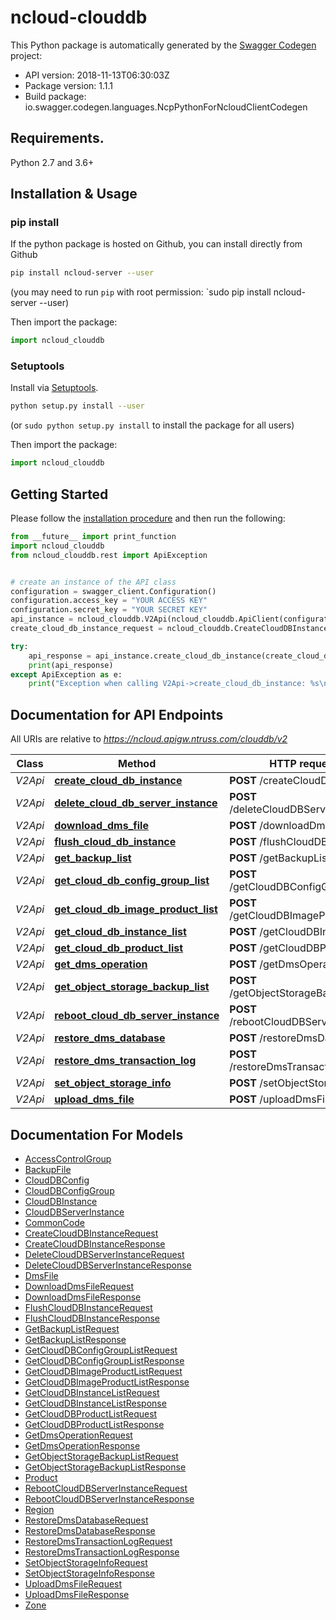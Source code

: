 # ncloud-clouddb

This Python package is automatically generated by the [Swagger Codegen](https://github.com/swagger-api/swagger-codegen) project:

- API version: 2018-11-13T06:30:03Z
- Package version: 1.1.1
- Build package: io.swagger.codegen.languages.NcpPythonForNcloudClientCodegen

## Requirements.

Python 2.7 and 3.6+

## Installation & Usage
### pip install

If the python package is hosted on Github, you can install directly from Github

```sh
pip install ncloud-server --user
```
(you may need to run `pip` with root permission: `sudo pip install ncloud-server --user)

Then import the package:
```python
import ncloud_clouddb 
```

### Setuptools

Install via [Setuptools](http://pypi.python.org/pypi/setuptools).

```sh
python setup.py install --user
```
(or `sudo python setup.py install` to install the package for all users)

Then import the package:
```python
import ncloud_clouddb
```

## Getting Started

Please follow the [installation procedure](#installation--usage) and then run the following:

```python
from __future__ import print_function
import ncloud_clouddb
from ncloud_clouddb.rest import ApiException


# create an instance of the API class
configuration = swagger_client.Configuration()
configuration.access_key = "YOUR ACCESS KEY"
configuration.secret_key = "YOUR SECRET KEY"
api_instance = ncloud_clouddb.V2Api(ncloud_clouddb.ApiClient(configuration))
create_cloud_db_instance_request = ncloud_clouddb.CreateCloudDBInstanceRequest() # CreateCloudDBInstanceRequest | createCloudDBInstanceRequest

try:
    api_response = api_instance.create_cloud_db_instance(create_cloud_db_instance_request)
    print(api_response)
except ApiException as e:
    print("Exception when calling V2Api->create_cloud_db_instance: %s\n" % e)

```

## Documentation for API Endpoints

All URIs are relative to *https://ncloud.apigw.ntruss.com/clouddb/v2*

Class | Method | HTTP request | Description
------------ | ------------- | ------------- | -------------
*V2Api* | [**create_cloud_db_instance**](docs/V2Api.md#create_cloud_db_instance) | **POST** /createCloudDBInstance | 
*V2Api* | [**delete_cloud_db_server_instance**](docs/V2Api.md#delete_cloud_db_server_instance) | **POST** /deleteCloudDBServerInstance | 
*V2Api* | [**download_dms_file**](docs/V2Api.md#download_dms_file) | **POST** /downloadDmsFile | 
*V2Api* | [**flush_cloud_db_instance**](docs/V2Api.md#flush_cloud_db_instance) | **POST** /flushCloudDBInstance | 
*V2Api* | [**get_backup_list**](docs/V2Api.md#get_backup_list) | **POST** /getBackupList | 
*V2Api* | [**get_cloud_db_config_group_list**](docs/V2Api.md#get_cloud_db_config_group_list) | **POST** /getCloudDBConfigGroupList | 
*V2Api* | [**get_cloud_db_image_product_list**](docs/V2Api.md#get_cloud_db_image_product_list) | **POST** /getCloudDBImageProductList | 
*V2Api* | [**get_cloud_db_instance_list**](docs/V2Api.md#get_cloud_db_instance_list) | **POST** /getCloudDBInstanceList | 
*V2Api* | [**get_cloud_db_product_list**](docs/V2Api.md#get_cloud_db_product_list) | **POST** /getCloudDBProductList | 
*V2Api* | [**get_dms_operation**](docs/V2Api.md#get_dms_operation) | **POST** /getDmsOperation | 
*V2Api* | [**get_object_storage_backup_list**](docs/V2Api.md#get_object_storage_backup_list) | **POST** /getObjectStorageBackupList | 
*V2Api* | [**reboot_cloud_db_server_instance**](docs/V2Api.md#reboot_cloud_db_server_instance) | **POST** /rebootCloudDBServerInstance | 
*V2Api* | [**restore_dms_database**](docs/V2Api.md#restore_dms_database) | **POST** /restoreDmsDatabase | 
*V2Api* | [**restore_dms_transaction_log**](docs/V2Api.md#restore_dms_transaction_log) | **POST** /restoreDmsTransactionLog | 
*V2Api* | [**set_object_storage_info**](docs/V2Api.md#set_object_storage_info) | **POST** /setObjectStorageInfo | 
*V2Api* | [**upload_dms_file**](docs/V2Api.md#upload_dms_file) | **POST** /uploadDmsFile | 


## Documentation For Models

 - [AccessControlGroup](docs/AccessControlGroup.md)
 - [BackupFile](docs/BackupFile.md)
 - [CloudDBConfig](docs/CloudDBConfig.md)
 - [CloudDBConfigGroup](docs/CloudDBConfigGroup.md)
 - [CloudDBInstance](docs/CloudDBInstance.md)
 - [CloudDBServerInstance](docs/CloudDBServerInstance.md)
 - [CommonCode](docs/CommonCode.md)
 - [CreateCloudDBInstanceRequest](docs/CreateCloudDBInstanceRequest.md)
 - [CreateCloudDBInstanceResponse](docs/CreateCloudDBInstanceResponse.md)
 - [DeleteCloudDBServerInstanceRequest](docs/DeleteCloudDBServerInstanceRequest.md)
 - [DeleteCloudDBServerInstanceResponse](docs/DeleteCloudDBServerInstanceResponse.md)
 - [DmsFile](docs/DmsFile.md)
 - [DownloadDmsFileRequest](docs/DownloadDmsFileRequest.md)
 - [DownloadDmsFileResponse](docs/DownloadDmsFileResponse.md)
 - [FlushCloudDBInstanceRequest](docs/FlushCloudDBInstanceRequest.md)
 - [FlushCloudDBInstanceResponse](docs/FlushCloudDBInstanceResponse.md)
 - [GetBackupListRequest](docs/GetBackupListRequest.md)
 - [GetBackupListResponse](docs/GetBackupListResponse.md)
 - [GetCloudDBConfigGroupListRequest](docs/GetCloudDBConfigGroupListRequest.md)
 - [GetCloudDBConfigGroupListResponse](docs/GetCloudDBConfigGroupListResponse.md)
 - [GetCloudDBImageProductListRequest](docs/GetCloudDBImageProductListRequest.md)
 - [GetCloudDBImageProductListResponse](docs/GetCloudDBImageProductListResponse.md)
 - [GetCloudDBInstanceListRequest](docs/GetCloudDBInstanceListRequest.md)
 - [GetCloudDBInstanceListResponse](docs/GetCloudDBInstanceListResponse.md)
 - [GetCloudDBProductListRequest](docs/GetCloudDBProductListRequest.md)
 - [GetCloudDBProductListResponse](docs/GetCloudDBProductListResponse.md)
 - [GetDmsOperationRequest](docs/GetDmsOperationRequest.md)
 - [GetDmsOperationResponse](docs/GetDmsOperationResponse.md)
 - [GetObjectStorageBackupListRequest](docs/GetObjectStorageBackupListRequest.md)
 - [GetObjectStorageBackupListResponse](docs/GetObjectStorageBackupListResponse.md)
 - [Product](docs/Product.md)
 - [RebootCloudDBServerInstanceRequest](docs/RebootCloudDBServerInstanceRequest.md)
 - [RebootCloudDBServerInstanceResponse](docs/RebootCloudDBServerInstanceResponse.md)
 - [Region](docs/Region.md)
 - [RestoreDmsDatabaseRequest](docs/RestoreDmsDatabaseRequest.md)
 - [RestoreDmsDatabaseResponse](docs/RestoreDmsDatabaseResponse.md)
 - [RestoreDmsTransactionLogRequest](docs/RestoreDmsTransactionLogRequest.md)
 - [RestoreDmsTransactionLogResponse](docs/RestoreDmsTransactionLogResponse.md)
 - [SetObjectStorageInfoRequest](docs/SetObjectStorageInfoRequest.md)
 - [SetObjectStorageInfoResponse](docs/SetObjectStorageInfoResponse.md)
 - [UploadDmsFileRequest](docs/UploadDmsFileRequest.md)
 - [UploadDmsFileResponse](docs/UploadDmsFileResponse.md)
 - [Zone](docs/Zone.md)

